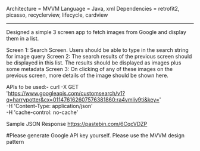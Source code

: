 Architecture = MVVM
Language = Java, xml
Dependencies = retrofit2, picasso, recyclerview, lifecycle, cardview

-----------------------------------------------------------------------------------------------------
Designed a simple 3 screen app to fetch images from Google and display them in a list. 

Screen 1: Search Screen. Users should be able to type in the search string for image query
Screen 2: The search results of the previous screen should be displayed in this list. The results should be displayed as images plus some metadata
Screen 3: On clicking of any of these images on the previous screen, more details of the image should be shown here.

APIs to be used:-
curl -X GET \
'https://www.googleapis.com/customsearch/v1?q=harrypotter&cx=011476162607576381860:ra4vmliv9ti&key=<API KEY>' \
  -H 'Content-Type: application/json' \
  -H 'cache-control: no-cache’


Sample JSON Response
https://pastebin.com/6CqcVDZP


#Please generate Google API key yourself.
Please use the MVVM design pattern
